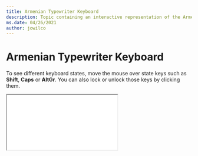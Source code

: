 ```yaml
--- 
title: Armenian Typewriter Keyboard 
description: Topic containing an interactive representation of the Armenian Typewriter Keyboard 
ms.date: 04/26/2021 
author: jowilco 
--- 
```

 
# Armenian Typewriter Keyboard 
 
To see different keyboard states, move the mouse over state keys such as **Shift**, **Caps** or **AltGr**. You can also lock or unlock those keys by clicking them. 
 
<iframe src="kbdarmty.html"></iframe> 
